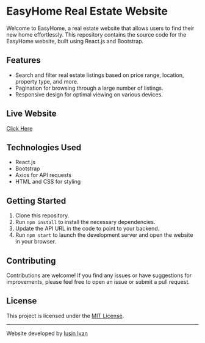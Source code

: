 # EasyHome Real Estate Website

Welcome to EasyHome, a real estate website that allows users to find their new home effortlessly. This repository contains the source code for the EasyHome website, built using React.js and Bootstrap.

## Features

- Search and filter real estate listings based on price range, location, property type, and more.
- Pagination for browsing through a large number of listings.
- Responsive design for optimal viewing on various devices.

## Live Website

[Click Here]("https://und37970unD.github.io/easyHome_frontend)
## Technologies Used

- React.js
- Bootstrap
- Axios for API requests
- HTML and CSS for styling

## Getting Started

1. Clone this repository.
2. Run `npm install` to install the necessary dependencies.
3. Update the API URL in the code to point to your backend.
4. Run `npm start` to launch the development server and open the website in your browser.

## Contributing

Contributions are welcome! If you find any issues or have suggestions for improvements, please feel free to open an issue or submit a pull request.

## License

This project is licensed under the [MIT License](LICENSE).

---

Website developed by [Iusin Ivan](https://github.com/UnD37970UnD)
